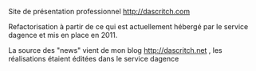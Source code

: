 Site de présentation professionnel http://dascritch.com

Refactorisation à partir de ce qui est actuellement hébergé par le service dagence et mis en place en 2011.

La source des "news" vient de mon blog http://dascritch.net , les réalisations étaient éditées dans le service dagence

